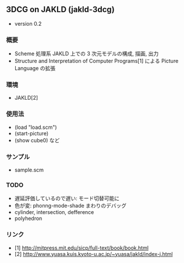 ## 3DCG on JAKLD (jakld-3dcg)
* version 0.2

### 概要
* Scheme 処理系 JAKLD 上での 3 次元モデルの構成, 描画, 出力
* Structure and Interpretation of Computer Programs[1] による Picture Language の拡張

### 環境
* JAKLD[2]

### 使用法
* (load "load.scm")
* (start-picture)
* (show cube0) など

### サンプル
* sample.scm

### TODO
* 遅延評価しているので遅い: モード切替可能に
* 色が変: phonng-mode-shade まわりのデバッグ
* cylinder, intersection, defference
* polyhedron

### リンク
* [1] http://mitpress.mit.edu/sicp/full-text/book/book.html
* [2] http://www.yuasa.kuis.kyoto-u.ac.jp/~yuasa/jakld/index-j.html
